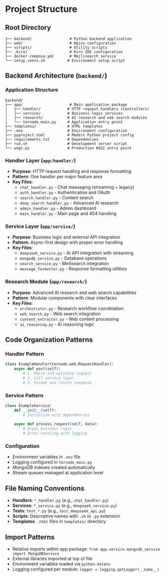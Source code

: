 # Project Structure

## Root Directory
```
├── backend/                 # Python backend application
├── web/                     # Nginx configuration
├── scripts/                 # Utility scripts
├── .kiro/                   # Kiro IDE configuration
├── docker-compose.yml       # Meilisearch service
└── setup_venvs.sh          # Environment setup script
```

## Backend Architecture (`backend/`)

### Application Structure
```
backend/
├── app/                     # Main application package
│   ├── handler/            # HTTP request handlers (controllers)
│   ├── service/            # Business logic services
│   ├── research/           # AI research and web search modules
│   └── tornado_main.py     # Application entry point
├── templates/              # HTML templates
├── .env                    # Environment configuration
├── pyproject.toml          # Modern Python project config
├── requirements.txt        # Dependencies
├── run.sh                  # Development server script
└── wsgi.py                 # Production WSGI entry point
```

### Handler Layer (`app/handler/`)
- **Purpose**: HTTP request handling and response formatting
- **Pattern**: One handler per major feature area
- **Key Files**:
  - `chat_handler.py` - Chat messaging (streaming + legacy)
  - `auth_handler.py` - Authentication and OAuth
  - `search_handler.py` - Content search
  - `deep_search_handler.py` - Advanced AI research
  - `admin_handler.py` - Admin dashboard
  - `main_handler.py` - Main page and 404 handling

### Service Layer (`app/service/`)
- **Purpose**: Business logic and external API integration
- **Pattern**: Async-first design with proper error handling
- **Key Files**:
  - `deepseek_service.py` - AI API integration with streaming
  - `mongodb_service.py` - Database operations
  - `search_service.py` - Meilisearch integration
  - `message_formatter.py` - Response formatting utilities

### Research Module (`app/research/`)
- **Purpose**: Advanced AI research and web search capabilities
- **Pattern**: Modular components with clear interfaces
- **Key Files**:
  - `orchestrator.py` - Research workflow coordination
  - `web_search.py` - Web search integration
  - `content_extractor.py` - Web content processing
  - `ai_reasoning.py` - AI reasoning logic

## Code Organization Patterns

### Handler Pattern
```python
class ExampleHandler(tornado.web.RequestHandler):
    async def post(self):
        # 1. Parse and validate request
        # 2. Call service layer
        # 3. Format and return response
```

### Service Pattern
```python
class ExampleService:
    def __init__(self):
        # Initialize with dependencies
    
    async def process_request(self, data):
        # Async business logic
        # Error handling with logging
```

### Configuration
- Environment variables in `.env` file
- Logging configured in `tornado_main.py`
- MongoDB indexes created automatically
- Stream queues managed at application level

## File Naming Conventions
- **Handlers**: `*_handler.py` (e.g., `chat_handler.py`)
- **Services**: `*_service.py` (e.g., `deepseek_service.py`)
- **Tests**: `test_*.py` (e.g., `test_deepseek_api.py`)
- **Scripts**: Descriptive names with `.sh` or `.py` extension
- **Templates**: `.html` files in `templates/` directory

## Import Patterns
- Relative imports within app package: `from app.service.mongodb_service import MongoDBService`
- External libraries imported at top of file
- Environment variables loaded via `python-dotenv`
- Logging configured per module: `logger = logging.getLogger(__name__)`
